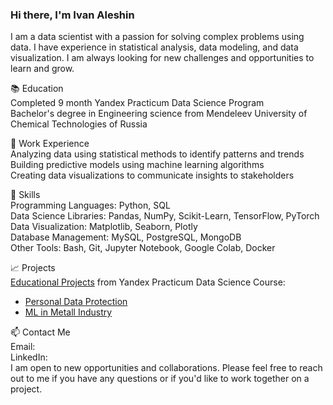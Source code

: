 ### Hi there, I'm Ivan Aleshin

I am a data scientist with a passion for solving complex problems using data. I have experience in statistical analysis, data modeling, and data visualization. I am always looking for new challenges and opportunities to learn and grow.

📚 Education  
Completed 9 month Yandex Practicum Data Science Program  
Bachelor's degree in Engineering science from Mendeleev University of Chemical Technologies of Russia  

💼 Work Experience  
Analyzing data using statistical methods to identify patterns and trends  
Building predictive models using machine learning algorithms  
Creating data visualizations to communicate insights to stakeholders  

🚀 Skills  
Programming Languages: Python, SQL  
Data Science Libraries: Pandas, NumPy, Scikit-Learn, TensorFlow, PyTorch  
Data Visualization: Matplotlib, Seaborn, Plotly  
Database Management: MySQL, PostgreSQL, MongoDB  
Other Tools: Bash, Git, Jupyter Notebook, Google Colab, Docker  

📈 Projects  
[Educational Projects](https://github.com/ivan-aleshin/yandex-practicum-projects) from Yandex Practicum Data Science Course:
- [Personal Data Protection](https://github.com/ivan-aleshin/yandex-practicum-projects/tree/main/09_personal_data_protection_method)
- [ML in Metall Industry](https://github.com/ivan-aleshin/yandex-practicum-projects/tree/main/08_ml_in_metall_industry)


📫 Contact Me  
Email:  
LinkedIn:  
I am open to new opportunities and collaborations. Please feel free to reach out to me if you have any questions or if you'd like to work together on a project.
